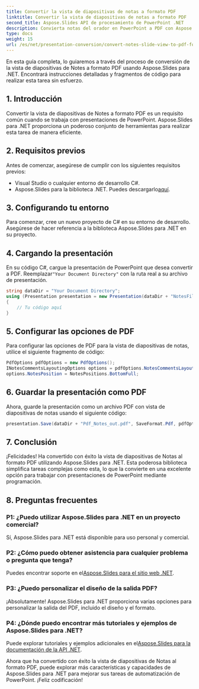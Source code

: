 ```yaml
---
title: Convertir la vista de diapositivas de notas a formato PDF
linktitle: Convertir la vista de diapositivas de notas a formato PDF
second_title: Aspose.Slides API de procesamiento de PowerPoint .NET
description: Convierta notas del orador en PowerPoint a PDF con Aspose.Slides para .NET. Mantenga el contexto y personalice el diseño sin esfuerzo.
type: docs
weight: 15
url: /es/net/presentation-conversion/convert-notes-slide-view-to-pdf-format/
---
```


En esta guía completa, lo guiaremos a través del proceso de conversión de la vista de diapositivas de Notes a formato PDF usando Aspose.Slides para .NET. Encontrará instrucciones detalladas y fragmentos de código para realizar esta tarea sin esfuerzo.

## 1. Introducción

Convertir la vista de diapositivas de Notes a formato PDF es un requisito común cuando se trabaja con presentaciones de PowerPoint. Aspose.Slides para .NET proporciona un poderoso conjunto de herramientas para realizar esta tarea de manera eficiente.

## 2. Requisitos previos

Antes de comenzar, asegúrese de cumplir con los siguientes requisitos previos:

- Visual Studio o cualquier entorno de desarrollo C#.
-  Aspose.Slides para la biblioteca .NET. Puedes descargarlo[aquí](https://releases.aspose.com/slides/net/).

## 3. Configurando tu entorno

Para comenzar, cree un nuevo proyecto de C# en su entorno de desarrollo. Asegúrese de hacer referencia a la biblioteca Aspose.Slides para .NET en su proyecto.

## 4. Cargando la presentación

 En su código C#, cargue la presentación de PowerPoint que desea convertir a PDF. Reemplazar`"Your Document Directory"` con la ruta real a su archivo de presentación.

```csharp
string dataDir = "Your Document Directory";
using (Presentation presentation = new Presentation(dataDir + "NotesFile.pptx"))
{
    // Tu código aquí
}
```

## 5. Configurar las opciones de PDF

Para configurar las opciones de PDF para la vista de diapositivas de notas, utilice el siguiente fragmento de código:

```csharp
PdfOptions pdfOptions = new PdfOptions();
INotesCommentsLayoutingOptions options = pdfOptions.NotesCommentsLayouting;
options.NotesPosition = NotesPositions.BottomFull;
```

## 6. Guardar la presentación como PDF

Ahora, guarde la presentación como un archivo PDF con vista de diapositivas de notas usando el siguiente código:

```csharp
presentation.Save(dataDir + "Pdf_Notes_out.pdf", SaveFormat.Pdf, pdfOptions);
```

## 7. Conclusión

¡Felicidades! Ha convertido con éxito la vista de diapositivas de Notas al formato PDF utilizando Aspose.Slides para .NET. Esta poderosa biblioteca simplifica tareas complejas como esta, lo que la convierte en una excelente opción para trabajar con presentaciones de PowerPoint mediante programación.

## 8. Preguntas frecuentes

### P1: ¿Puedo utilizar Aspose.Slides para .NET en un proyecto comercial?

Sí, Aspose.Slides para .NET está disponible para uso personal y comercial.

### P2: ¿Cómo puedo obtener asistencia para cualquier problema o pregunta que tenga?

 Puedes encontrar soporte en el[Aspose.Slides para el sitio web .NET](https://forum.aspose.com/slides/net/).

### P3: ¿Puedo personalizar el diseño de la salida PDF?

¡Absolutamente! Aspose.Slides para .NET proporciona varias opciones para personalizar la salida del PDF, incluido el diseño y el formato.

### P4: ¿Dónde puedo encontrar más tutoriales y ejemplos de Aspose.Slides para .NET?

 Puede explorar tutoriales y ejemplos adicionales en el[Aspose.Slides para la documentación de la API .NET](https://reference.aspose.com/slides/net/).

Ahora que ha convertido con éxito la vista de diapositivas de Notas al formato PDF, puede explorar más características y capacidades de Aspose.Slides para .NET para mejorar sus tareas de automatización de PowerPoint. ¡Feliz codificación!